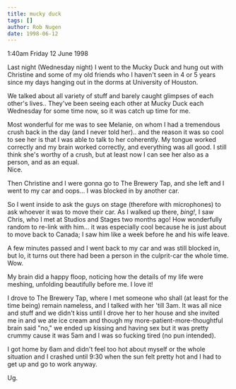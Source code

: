 ```yaml
---
title: mucky duck
tags: []
author: Rob Nugen
date: 1998-06-12
---
```


<title>Mucky Duck and Brewery Tap</title>

<p class=date>1:40am Friday 12 June 1998</p>

<p>Last night (Wednesday night) I went to the Mucky Duck and hung out with Christine and some of my old friends who I haven't seen in 4 or 5 years since my days hanging out in the dorms at University of Houston.

<p>We talked about all variety of stuff and barely caught glimpses of each other's lives..  They've been seeing each other at Mucky Duck each Wednesday for some time now, so it was catch up time for me.

<p>Most wonderful for me was to see Melanie, on whom I had a tremendous crush back in the day (and I never told her).. and the reason it was so cool to see her is that I was able to talk to her coherently.  My tongue worked correctly and my brain worked correctly, and everything was all good.  I still think she's worthy of a crush, but at least now I can see her also as a person, and as an equal.
<br>Nice.

<p>Then Christine and I were gonna go to The Brewery Tap, and she left and I went to my car and oops... I was blocked in by another car.  

<p>So I went inside to ask the guys on stage (therefore with microphones) to ask whoever it was to move their car.  As I walked up there, <em>bing!</em>, I saw Chris, who I met at Studios and Stages two months ago!  How wonderfully random to re-link with him... it was especially cool because he is just about to move back to Canada; I saw him like a week before he and his wife leave.

<p>A few minutes passed and I went back to my car and was still blocked in, but lo, it turns out there had been a person in the culprit-car the whole time.  Wow.

<p>My brain did a happy floop, noticing how the details of my life were meshing, unfolding beautifully before me.  I love it!

<p>I drove to The Brewery Tap, where I met someone who shall (at least for the time being) remain nameless, and I talked with her 'till 3am.  It was all nice and stuff and we didn't kiss until I drove her to her house and she invited me in and we ate ice cream and though my more-patient-more-thoughtful brain said "no," we ended up kissing and having sex but it was pretty crummy cause it was 5am and I was so fucking tired (no pun intended).

<p>I got home by 6am and didn't feel too hot about myself or the whole situation and I crashed until 9:30 when the sun felt pretty hot and I had to get up and go to work anyway.

<p>Ug.
</p>
